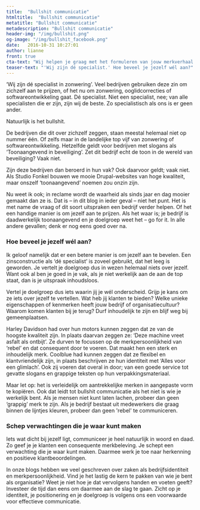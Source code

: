 ```yaml
---
title:  "Bullshit communicatie"
htmltitle:  "Bullshit communicatie"
metatitle: "Bullshit communicatie"
metadescription: "Bullshit communicatie"
header-img: "/img/bullshit.png"
og-image: "/img/bullshit_facebook.png"
date:   2016-10-31 10:27:01
author: lianne
front: true
cta-text: "Wij helpen je graag met het formuleren van jouw merkverhaal."
teaser-text: "'Wij zijn dé specialist.' Hoe beveel je jezelf wél aan?"
---
```


‘Wij zijn dé specialist in zonwering’. Veel bedrijven gebruiken deze zin om zichzelf aan te prijzen, of het nu om zonwering, ooglidcorrecties of softwareontwikkeling gaat. Dé specialist. Niet een specialist, nee; van alle specialisten die er zijn, zijn wij de beste. Zo specialistisch als ons is er geen ander. 

Natuurlijk is het bullshit. 

De bedrijven die dit over zichzelf zeggen, staan meestal helemaal niet op nummer één. Of zelfs maar in de landelijke top vijf van zonwering of softwareontwikkeling. Hetzelfde geldt voor bedrijven met slogans als ‘Toonaangevend in beveiliging’. Zet dit bedrijf echt de toon in de wereld van beveiliging? Vaak niet.

Zijn deze bedrijven dan beroerd in hun vak? Ook daarvoor geldt; vaak niet. Als Studio Fonkel bouwen we mooie Drupal-websites van hoge kwaliteit, maar onszelf ‘toonaangevend’ noemen zou onzin zijn.

Nu weet ik ook; in reclame wordt de waarheid als sinds jaar en dag mooier gemaakt dan ze is. Dat is – in dit blog in ieder geval – niet het punt. Het is met name de vraag of dit soort uitspraken een bedrijf verder helpen. Of het een handige manier is om jezelf aan te prijzen. Als het waar is; je bedrijf is daadwerkelijk toonaangevend en je doelgroep weet het – go for it. In alle andere gevallen; denk er nog eens goed over na. 

### Hoe beveel je jezelf wél aan?
Ik geloof namelijk dat er een betere manier is om jezelf aan te bevelen. Een zinsconstructie als ‘dé specialist’ is zoveel gebruikt, dat het leeg is geworden. Je vertelt je doelgroep dus in wezen helemaal niets over jezelf. Want ook al ben je goed in je vak, als je niet werkelijk aan de aan de top staat, dan is je uitspraak inhoudsloos. 

Vertel je doelgroep dus iets waarin jij je wél onderscheid. Grijp je kans om ze iets over jezelf te vertellen. Wat heb jij klanten te bieden? Welke unieke eigenschappen of kenmerken heeft jouw bedrijf of organisatiecultuur? Waarom komen klanten bij je terug? Durf inhoudelijk te zijn en blijf weg bij gemeenplaatsen.

Harley Davidson had over hun motors kunnen zeggen dat ze van de hoogste kwaliteit zijn. In plaats daarvan zeggen ze: ‘Deze machine vreet asfalt als ontbijt’. Ze durven te focussen op de merkpersoonlijkheid van ‘rebel’ en dat consequent door te voeren. Dat maakt hen een sterk en inhoudelijk merk. Coolblue had kunnen zeggen dat ze flexibel en klantvriendelijk zijn, in plaats beschrijven ze hun identiteit met ‘Alles voor een glimlach’. Ook zij voeren dat overal in door; van een goede service tot gevatte slogans en grappige teksten op hun verpakkingsmateriaal.

Maar let op: het is verleidelijk om aantrekkelijke merken in aangepaste vorm te kopiëren. Ook dat leidt tot bullshit communicatie als het niet is wie je werkelijk bent. Als je mensen niet kunt laten lachen, probeer dan geen ‘grappig’ merk te zijn. Als je bedrijf bestaat uit medewerkers die graag binnen de lijntjes kleuren, probeer dan geen 'rebel' te communiceren.

### Schep verwachtingen die je waar kunt maken
Iets wat dicht bij jezelf ligt, communiceer je heel natuurlijk in woord en daad. Zo geef je je klanten een consequente merkbeleving. Je schept een verwachting die je waar kunt maken. Daarmee werk je toe naar herkenning en positieve klantbeoordelingen.

In onze blogs hebben we veel geschreven over zaken als bedrijfsidentiteit en merkpersoonlijkheid. Vind je het lastig de kern te pakken van wie je bent als organisatie? Weet je niet hoe je dat vervolgens handen en voeten geeft? Investeer de tijd dan eens om daarmee aan de slag te gaan. Zicht op je identiteit, je positionering en je doelgroep is volgens ons een voorwaarde voor effectieve communicatie.  


